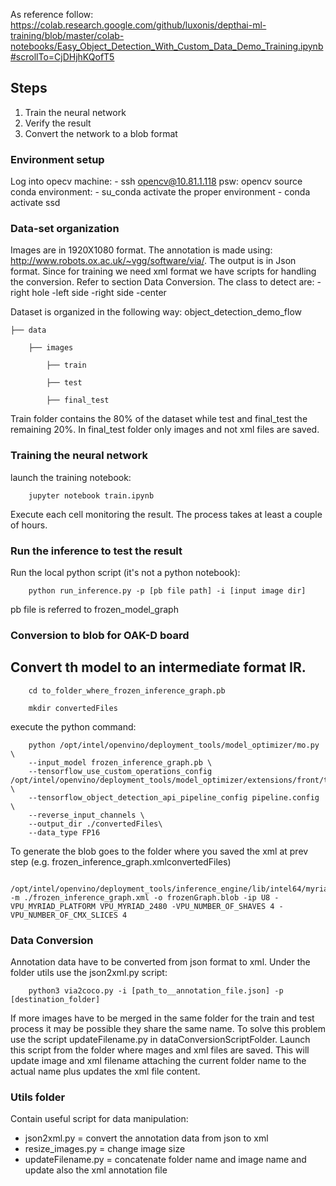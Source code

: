 As reference follow:
https://colab.research.google.com/github/luxonis/depthai-ml-training/blob/master/colab-notebooks/Easy_Object_Detection_With_Custom_Data_Demo_Training.ipynb#scrollTo=CjDHjhKQofT5

## Steps
1. Train the neural network
2. Verify the result
3. Convert the network to a blob format

### Environment setup

Log into opecv machine:
        - ssh opencv@10.81.1.118  psw: opencv
source conda environment:
        - su_conda
activate the proper environment
        - conda activate ssd
### Data-set organization
Images are in 1920X1080 format. The annotation is made using: http://www.robots.ox.ac.uk/~vgg/software/via/. The output is in Json format. Since for training we need xml format we have scripts for handling the conversion. Refer to section Data Conversion.
The class to detect are:
-right hole -left side -right side -center

Dataset is organized in the following way:
       object_detection_demo_flow

```
├── data  

    ├── images  

        ├── train 

        ├── test 

        ├── final_test 
```

Train folder contains the 80% of the dataset while test and final_test the remaining 20%. In final_test folder only images and not xml files are saved.



### Training the neural network
launch the training notebook:

        jupyter notebook train.ipynb

Execute each cell monitoring the result. The process takes at least a couple of hours.

### Run the inference to test the result
Run the local python script (it's not a python notebook):

        python run_inference.py -p [pb file path] -i [input image dir]

pb file is referred to frozen_model_graph

### Conversion to blob for OAK-D board
## Convert th model to an intermediate format IR.
        
        cd to_folder_where_frozen_inference_graph.pb
    
        mkdir convertedFiles
        
execute the python command:

        python /opt/intel/openvino/deployment_tools/model_optimizer/mo.py \
        --input_model frozen_inference_graph.pb \
        --tensorflow_use_custom_operations_config /opt/intel/openvino/deployment_tools/model_optimizer/extensions/front/tf/ssd_v2_support.json \
        --tensorflow_object_detection_api_pipeline_config pipeline.config \
        --reverse_input_channels \
        --output_dir ./convertedFiles\
        --data_type FP16

To generate the blob goes to the folder where you saved the xml at prev step (e.g. frozen_inference_graph.xmlconvertedFiles)

        /opt/intel/openvino/deployment_tools/inference_engine/lib/intel64/myriad_compile -m ./frozen_inference_graph.xml -o frozenGraph.blob -ip U8 -VPU_MYRIAD_PLATFORM VPU_MYRIAD_2480 -VPU_NUMBER_OF_SHAVES 4 -VPU_NUMBER_OF_CMX_SLICES 4


### Data Conversion
Annotation data have to be converted from json format to xml. Under the folder utils use the json2xml.py script:

        python3 via2coco.py -i [path_to__annotation_file.json] -p [destination_folder]
    

If more images have to be merged in the same folder for the train and test process it may be possible they share the same name. To solve this problem use the script updateFilename.py in dataConversionScriptFolder. Launch this script from the folder where mages and xml files are saved. This will update image and xml filename attaching the current folder name to the actual name plus updates the xml file content.

### Utils folder
Contain useful script for data manipulation:
- json2xml.py = convert the annotation data from json to xml
- resize_images.py = change image size
- updateFilename.py = concatenate folder name and image name and update also the xml annotation file